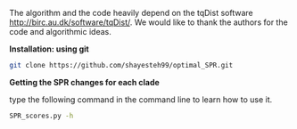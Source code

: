The algorithm and the code heavily depend on the tqDist software http://birc.au.dk/software/tqDist/. We would like to thank the authors for the code and algorithmic ideas.

**Installation: using git**

```bash
git clone https://github.com/shayesteh99/optimal_SPR.git
```

**Getting the SPR changes for each clade**

type the following command in the command line to learn how to use it.
``` bash
SPR_scores.py -h
```
